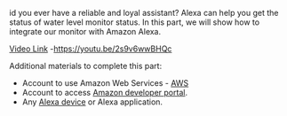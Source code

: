 
id you ever have a reliable and loyal assistant? Alexa can help you get the status of water level monitor status. In this part, we will  show how to integrate our monitor with Amazon Alexa.

[Video Link](https://youtu.be/2s9v6wwBHQc) -https://youtu.be/2s9v6wwBHQc

Additional materials to complete this part:

- Account to use Amazon Web Services - [AWS](https://aws.amazon.com/)
- Account to access [Amazon developer portal](https://developer.amazon.com/).
- Any [Alexa device](https://www.amazon.com/Amazon-Echo-And-Alexa-Devices/b?ie=UTF8&node=9818047011) or Alexa application.

